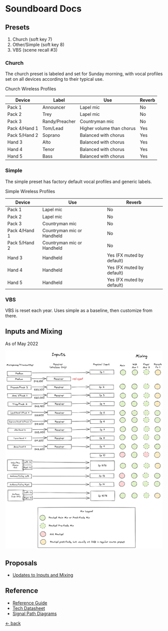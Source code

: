 # Soundboard Docs

## Presets

1. Church (soft key 7)
2. Other/Simple (soft key 8)
3. VBS (scene recall #3)

### Church

The church preset is labeled and set for Sunday morning, with vocal profiles set on all devices according to their typical use.

Church Wireless Profiles

| Device | Label | Use | Reverb |
| --- | --- | --- | --- |
| Pack 1 | Announcer | Lapel mic | No |
| Pack 2 | Trey | Lapel mic | No |
| Pack 3 | Randy/Preacher | Countryman mic | No |
| Pack 4/Hand 1 | Tom/Lead | Higher volume than chorus | Yes |
| Pack 5/Hand 2 | Soprano | Balanced with chorus | Yes |
| Hand 3 | Alto | Balanced with chorus | Yes |
| Hand 4 | Tenor | Balanced with chorus | Yes |
| Hand 5 | Bass | Balanced with chorus | Yes |

### Simple

The simple preset has factory default vocal profiles and generic labels.

Simple Wireless Profiles

| Device | Use | Reverb |
| --- | --- | --- |
| Pack 1 | Lapel mic | No |
| Pack 2 | Lapel mic | No |
| Pack 3 | Countryman mic | No |
| Pack 4/Hand 1 | Countryman mic or Handheld | No |
| Pack 5/Hand 2 | Countryman mic or Handheld | No |
| Hand 3 | Handheld | Yes (FX muted by default) |
| Hand 4 | Handheld | Yes (FX muted by default) |
| Hand 5 | Handheld | Yes (FX muted by default) |

### VBS

VBS is reset each year.  Uses simple as a baseline, then customize from there.

## Inputs and Mixing

As of May 2022

![Inputs and Mixing](img/inputs-and-mixing.excalidraw.png)

## Proposals

- [Updates to Inputs and Mixing](./proposed-updates.md)

## Reference

- [Reference Guide](https://www.allen-heath.com/media/SQ_ReferenceGuide_V1_5_0.pdf)
- [Tech Datasheet](https://www.allen-heath.com/media/SQ-5-Technical-Datasheet_G.pdf)
- [Signal Path Diagrams](https://support.allen-heath.com/hc/en-gb/articles/4402940459537-SQ-Basic-Signal-Path-Diagrams-Input-Group-LR-Aux-Matrix)

[<- back](README.md)
